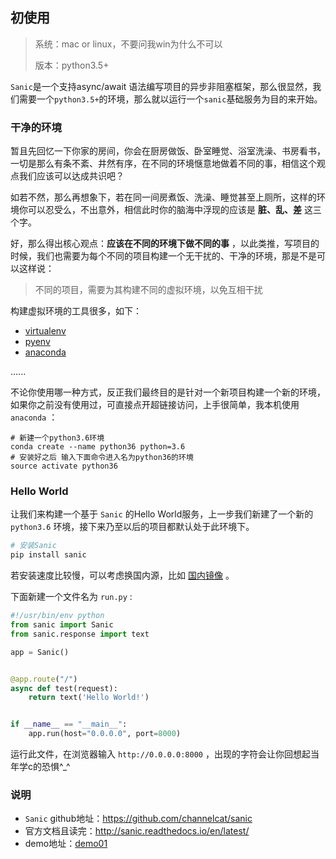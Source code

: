 ## 初使用

> 系统：mac or linux，不要问我win为什么不可以
>
> 版本：python3.5+

`Sanic`是一个支持async/await 语法编写项目的异步非阻塞框架，那么很显然，我们需要一个`python3.5+`的环境，那么就以运行一个`sanic`基础服务为目的来开始。

### 干净的环境

暂且先回忆一下你家的房间，你会在厨房做饭、卧室睡觉、浴室洗澡、书房看书，一切是那么有条不紊、井然有序，在不同的环境惬意地做着不同的事，相信这个观点我们应该可以达成共识吧？

如若不然，那么再想象下，若在同一间房煮饭、洗澡、睡觉甚至上厕所，这样的环境你可以忍受么，不出意外，相信此时你的脑海中浮现的应该是 **脏、乱、差** 这三个字。

好，那么得出核心观点：**应该在不同的环境下做不同的事** ，以此类推，写项目的时候，我们也需要为每个不同的项目构建一个无干扰的、干净的环境，那是不是可以这样说：

> 不同的项目，需要为其构建不同的虚拟环境，以免互相干扰

构建虚拟环境的工具很多，如下：

- [virtualenv](https://virtualenv.pypa.io/en/stable/)
- [pyenv](https://github.com/pyenv/pyenv)
- [anaconda](https://www.continuum.io/downloads)

…...

不论你使用哪一种方式，反正我们最终目的是针对一个新项目构建一个新的环境，如果你之前没有使用过，可直接点开超链接访问，上手很简单，我本机使用`anaconda` ：

```shell
# 新建一个python3.6环境
conda create --name python36 python=3.6
# 安装好之后 输入下面命令进入名为python36的环境
source activate python36
```

### Hello World

让我们来构建一个基于 `Sanic` 的Hello World服务，上一步我们新建了一个新的 `python3.6` 环境，接下来乃至以后的项目都默认处于此环境下。

```python
# 安装Sanic
pip install sanic
```

若安装速度比较慢，可以考虑换国内源，比如 [国内镜像](https://mirrors.tuna.tsinghua.edu.cn/help/pypi/) 。

下面新建一个文件名为 `run.py` :

```python
#!/usr/bin/env python
from sanic import Sanic
from sanic.response import text

app = Sanic()


@app.route("/")
async def test(request):
    return text('Hello World!')


if __name__ == "__main__":
    app.run(host="0.0.0.0", port=8000)
```

运行此文件，在浏览器输入 `http://0.0.0.0:8000` ，出现的字符会让你回想起当年学c的恐惧^_^

### 说明

- `Sanic` github地址：https://github.com/channelcat/sanic
- 官方文档且读完：http://sanic.readthedocs.io/en/latest/
- demo地址：[demo01](https://github.com/howie6879/Sanic-For-Pythoner/blob/master/examples/demo01/run.py)